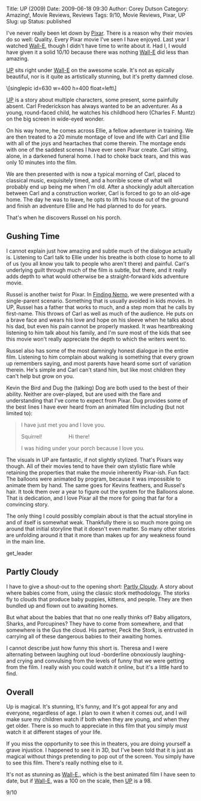 Title: UP (2009)
Date: 2009-06-18 09:30
Author: Corey Dutson
Category: Amazing!, Movie Reviews, Reviews
Tags: 9/10, Movie Reviews, Pixar, UP
Slug: up
Status: published

I've never really been let down by
[Pixar](http://www.pixar.com/index.html "Pixar.com"). There is a reason
why their movies do so well: Quality. Every Pixar movie I've seen I have
enjoyed. Last year I watched
[Wall-E,](http://www.pixar.com/featurefilms/walle/ "Pixar.com: Wall-E")
though I didn't have time to write about it. Had I, I would have given
it a solid 10/10 because there was nothing
[Wall-E](http://www.pixar.com/featurefilms/walle/ "Pixar.com: Wall-E")
did less than amazing.

[UP](http://www.pixar.com/featurefilms/up/ "Pixar.com: UP") sits right
under
[Wall-E](http://www.pixar.com/featurefilms/walle/ "Pixar.com: Wall-E")
on the awesome scale. It's not as epically beautiful, nor is it quite as
artistically stunning, but it's pretty damned close.

<!--more-->\[singlepic id=630 w=400 h=400 float=left\]
[UP](http://www.pixar.com/featurefilms/up/ "Pixar.com: UP") is a story
about multiple characters, some present, some painfully absent. Carl
Frederickson has always wanted to be an adventurer. As a young,
round-faced child, he watches his childhood hero (Charles F. Muntz) on
the big screen in wide-eyed wonder.

On his way home, he comes across Ellie, a fellow adventurer in training.
We are then treated to a 20 minute montage of love and life with Carl
and Ellie with all of the joys and heartaches that come therein. The
montage ends with one of the saddest scenes I have ever seen Pixar
create. Carl sitting, alone, in a darkened funeral home. I had to choke
back tears, and this was only 10 minutes into the film.

We are then presented with is now a typical morning of Carl, placed to
classical music, exquisitely timed, and a horrible scene of what will
probably end up being me when I'm old. After a shockingly adult
altercation between Carl and a construction worker, Carl is forced to go
to an old-age home. The day he was to leave, he opts to lift his house
out of the ground and finish an adventure Ellie and He had planned to do
for years.

That's when he discovers Russel on his porch.

Gushing Time
------------

I cannot explain just how amazing and subtle much of the dialogue
actually is. Listening to Carl talk to Ellie under his breathe is both
close to home to all of us (you all know you talk to people who aren't
there) and painful. Carl's underlying guilt through much of the film is
subtle, but there, and it really adds depth to what would otherwise be a
straight-forward kids adventure movie.

Russel is another twist for Pixar. In [Finding
Nemo](http://www.pixar.com/featurefilms/nemo/ "Pixar.com: Finding Nemo"),
we were presented with a single-parent scenario. Something that is
usually avoided in kids movies. In UP, Russel has a father that works to
much, and a step mom that he calls by first-name. This throws of Carl as
well as much of the audience. He puts on a brave face and wears his love
and hope on his sleeve when he talks about his dad, but even his pain
cannot be properly masked. It was heartbreaking listening to him talk
about his family, and I'm sure most of the kids that see this movie
won't really appreciate the depth to which the writers went to.

Russel also has some of the most damningly honest dialogue in the entire
film. Listening to him complain about walking is something that every
grown up remembers saying, and most parents have heard some sort of
variation therein. He's simple and Carl can't stand him, but like most
children they can't help but grow on you.

Kevin the Bird and Dug the (talking) Dog are both used to the best of
their ability. Neither are over-played, but are used with the flare and
understanding that I've come to expect from Pixar. Dug provides some of
the best lines I have ever heard from an animated film including (but
not limited to):

> I have just met you and I love you.
>
> Squirrel!                  Hi there!
>
> I was hiding under your porch because I love you.

The visuals in UP are fantastic, if not slightly stylized. That's Pixars
way though. All of their movies tend to have their own stylistic flare
while retaining the properties that make the movie inherently Pixar-ish.
Fun fact: The balloons were animated by program, because it was
impossible to animate them by hand. The same goes for Kevins feathers,
and Russel's hair. It took them over a year to figure out the system for
the Balloons alone. That is dedication, and I love Pixar all the more
for going that far for a convincing story.

The only thing I could possibly complain about is that the actual
storyline in and of itself is somewhat weak. Thankfully there is so much
more going on around that initial storyline that it doesn't even matter.
So many other stories are unfolding around it that it more than makes up
for any weakness found in the main line.

get\_leader

Partly Cloudy
-------------

I have to give a shout-out to the opening short: [Partly
Cloudy](http://www.pixar.com/shorts/pc/index.html "Pixar.com: Partly Cloudy").
A story about where babies come from, using the classic stork
methodology. The storks fly to clouds that produce baby puppies,
kittens, and people. They are then bundled up and flown out to awaiting
homes.

But what about the babies that that no one really thinks of? Baby
alligators, Sharks, and Porcupines? They have to come from somewhere,
and that somewhere is the Gus the cloud. His partner, Peck the Stork, is
entrusted in carrying all of these dangerous babies to their awaiting
homes.

I cannot describe just how funny this short is. Theresa and I were
alternating between laughing out loud -borderline obnoxiously laughing-
and crying and convulsing from the levels of funny that we were getting
from the film. I really wish you could watch it online, but it's a
little hard to find.

Overall
-------

Up is magical. It's stunning, It's funny, and It's got appeal for any
and everyone, regardless of age. I plan to own it when it comes out, and
I will make sure my children watch if both when they are young, and when
they get older. There is so much to appreciate in this film that you
simply must watch it at different stages of your life.

If you miss the opportunity to see this in theaters, you are doing
yourself a grave injustice. I happened to see it in 3D, but I've been
told that it is just as magical without things pretending to pop out of
the screen. You simply have to see this film. There's really nothing
else to it.

It's not as stunning as
[Wall-E,](http://www.pixar.com/featurefilms/walle/ "Pixar.com: Wall-E"),
which is the best animated film I have seen to date, but if
[Wall-E,](http://www.pixar.com/featurefilms/walle/ "Pixar.com: Wall-E")
was a 100 on the scale, then
[UP](http://disney.go.com/disneypictures/up/ "Pixar.com: UP") is a 98.

9/10
